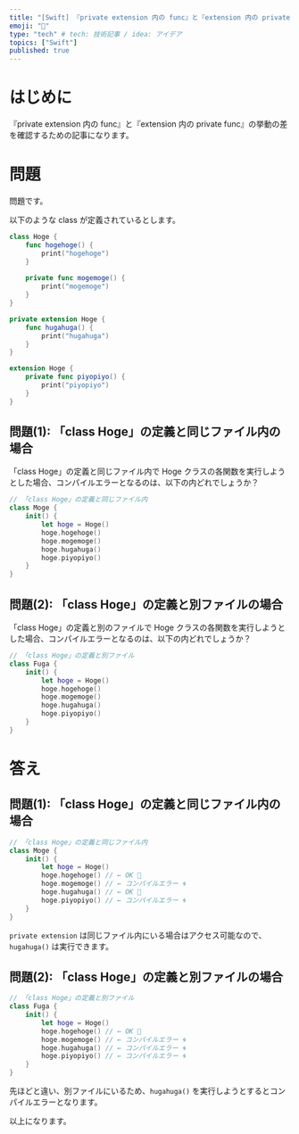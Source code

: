 ```yaml
---
title: "[Swift] 『private extension 内の func』と『extension 内の private func』の差の確認"
emoji: "🔖"
type: "tech" # tech: 技術記事 / idea: アイデア
topics: ["Swift"]
published: true
---
```


# はじめに

『private extension 内の func』と『extension 内の private func』の挙動の差を確認するための記事になります。

# 問題

問題です。

以下のような class が定義されているとします。

```swift
class Hoge {
    func hogehoge() {
        print("hogehoge")
    }
    
    private func mogemoge() {
        print("mogemoge")
    }
}

private extension Hoge {
    func hugahuga() {
        print("hugahuga")
    }
}

extension Hoge {
    private func piyopiyo() {
        print("piyopiyo")
    }
}
```

## 問題(1): 「class Hoge」の定義と同じファイル内の場合

「class Hoge」の定義と同じファイル内で Hoge クラスの各関数を実行しようとした場合、コンパイルエラーとなるのは、以下の内どれでしょうか？

```swift
// 「class Hoge」の定義と同じファイル内
class Moge {
    init() {
        let hoge = Hoge()
        hoge.hogehoge()
        hoge.mogemoge()
        hoge.hugahuga()
        hoge.piyopiyo()
    }
}
```

## 問題(2): 「class Hoge」の定義と別ファイルの場合

「class Hoge」の定義と別のファイルで Hoge クラスの各関数を実行しようとした場合、コンパイルエラーとなるのは、以下の内どれでしょうか？

```swift
// 「class Hoge」の定義と別ファイル
class Fuga {
    init() {
        let hoge = Hoge()
        hoge.hogehoge()
        hoge.mogemoge()
        hoge.hugahuga()
        hoge.piyopiyo()
    }
}
```

# 答え

## 問題(1): 「class Hoge」の定義と同じファイル内の場合

```swift
// 「class Hoge」の定義と同じファイル内
class Moge {
    init() {
        let hoge = Hoge()
        hoge.hogehoge() // ← OK 🌟
        hoge.mogemoge() // ← コンパイルエラー 🌀
        hoge.hugahuga() // ← OK 🌟
        hoge.piyopiyo() // ← コンパイルエラー 🌀
    }
}
```

`private extension` は同じファイル内にいる場合はアクセス可能なので、`hugahuga()` は実行できます。

## 問題(2): 「class Hoge」の定義と別ファイルの場合

```swift
// 「class Hoge」の定義と別ファイル
class Fuga {
    init() {
        let hoge = Hoge()
        hoge.hogehoge() // ← OK 🌟
        hoge.mogemoge() // ← コンパイルエラー 🌀
        hoge.hugahuga() // ← コンパイルエラー 🌀
        hoge.piyopiyo() // ← コンパイルエラー 🌀
    }
}
```

先ほどと違い、別ファイルにいるため、`hugahuga()` を実行しようとするとコンパイルエラーとなります。

以上になります。